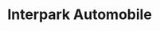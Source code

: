 ---
title: "Interpark Automobile"
url: /offenbach-an-der-queich/interpark-automobile/
shop: Autohaus
---